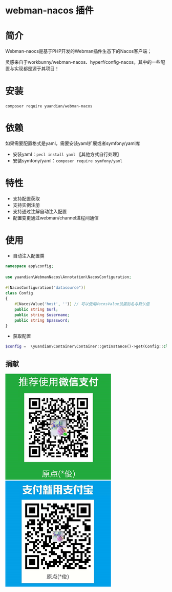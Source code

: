 # webman-nacos 插件

# 简介
Webman-naocs是基于PHP开发的Webman插件生态下的Nacos客户端；

灵感来自于workbunny/webman-nacos、hyperf/config-nacos，其中的一些配置与实现都是源于其项目！


# 安装

``` composer require yuandian/webman-nacos ```

# 依赖
如果需要配置格式是yaml，需要安装yaml扩展或者symfony/yaml库
- 安装yaml：```pecl install yaml``` 【其他方式自行处理】
- 安装symfony/yaml：```composer require symfony/yaml```

# 特性
- 支持配置获取
- 支持实例注册
- 支持通过注解自动注入配置
- 配置变更通过webman/channel进程间通信

# 使用

- 自动注入配置类
```php
namespace app\config;

use yuandian\WebmanNacos\Annotation\NacosConfiguration;

#[NacosConfiguration("datasource")]
class Config
{
    #[NacosValue('host', '')] // 可以使用NacosValue设置别名与默认值
    public string $url;
    public string $username;
    public string $password;
}
``` 

- 获取配置
```php
$config =  \yuandian\Container\Container::getInstance()->get(Config::class);
```

## 捐献

![](./wechat.png)
![](./alipay.png)
